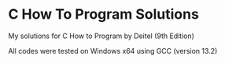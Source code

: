 # C How To Program Solutions
My solutions for C How to Program by Deitel (9th Edition)

All codes were tested on Windows x64 using GCC (version 13.2)
